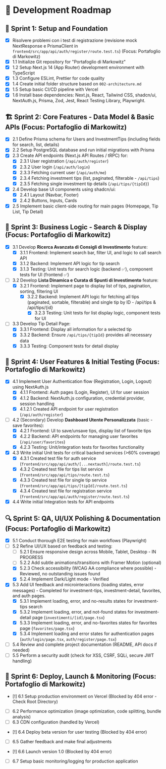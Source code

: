 # 📝 Development Roadmap

## 🎯 Sprint 1: Setup and Foundation
- [x] Risolvere problemi con i test di registrazione (revisione mock NextResponse e PrismaClient in `frontend/src/app/api/auth/register/route.test.ts`) (Focus: Portafoglio di Markowitz)
- [x] 1.1 Initialize Git repository for "Portafoglio di Markowitz"
- [x] 1.2 Setup Next.js 14 (App Router) development environment with TypeScript
- [x] 1.3 Configure ESLint, Prettier for code quality
- [x] 1.4 Create initial folder structure based on `002-architecture.md`
- [x] 1.5 Setup basic CI/CD pipeline with Vercel
- [x] 1.6 Install base dependencies: Next.js, React, Tailwind CSS, shadcn/ui, NextAuth.js, Prisma, Zod, Jest, React Testing Library, Playwright.

## 🏗️ Sprint 2: Core Features - Data Model & Basic APIs (Focus: Portafoglio di Markowitz)
- [x] 2.1 Define Prisma schema for Users and InvestmentTips (including fields for search, list, details)
- [x] 2.2 Setup PostgreSQL database and run initial migrations with Prisma
- [x] 2.3 Create API endpoints (Next.js API Routes / tRPC) for:
    - [x] 2.3.1 User registration (`/api/auth/register`)
    - [x] 2.3.2 User login (`/api/auth/login`)
    - [x] 2.3.3 Fetching current user (`/api/auth/me`)
    - [x] 2.3.4 Fetching investment tips (list, paginated, filterable - `/api/tips`)
    - [x] 2.3.5 Fetching single investment tip details (`/api/tips/{tipId}`)
- [x] 2.4 Develop base UI components using shadcn/ui:
    - [x] 2.4.1 Layout (Navbar, Footer)
    - [x] 2.4.2 Buttons, Inputs, Cards
- [x] 2.5 Implement basic client-side routing for main pages (Homepage, Tip List, Tip Detail)

## 🔄 Sprint 3: Business Logic - Search & Display (Focus: Portafoglio di Markowitz)
- [x] 3.1 Develop **Ricerca Avanzata di Consigli di Investimento** feature:
  - [x] 3.1.1 Frontend: Implement search bar, filter UI, and logic to call search API
  - [x] 3.1.2 Backend: Implement API logic for tip search
  - [x] 3.1.3 Testing: Unit tests for search logic (backend ✅), component tests for UI (frontend ✅)
- [ ] 3.2 Develop **Lista Dinamica e Curata di Spunti di Investimento** feature:
  - [x] 3.2.1 Frontend: Implement page to display list of tips, pagination, sorting, filtering UI
    - [x] 3.2.2 Backend: Implement API logic for fetching all tips (paginated, sortable, filterable) and single tip by ID - /api/tips & /api/tips/{id}
      - [x] 3.2.3 Testing: Unit tests for list display logic, component tests for UI
- [ ] 3.3 Develop Tip Detail Page:
    - [x] 3.3.1 Frontend: Display all information for a selected tip
     - [x] 3.3.2 Backend: Ensure `/api/tips/{tipId}` provides all necessary data
     - [x] 3.3.3 Testing: Component tests for detail display

## 🌟 Sprint 4: User Features & Initial Testing (Focus: Portafoglio di Markowitz)
- [x] 4.1 Implement User Authentication flow (Registration, Login, Logout) using NextAuth.js
  - [x] 4.1.1 Frontend: Auth pages (Login, Register), UI for user session
  - [x] 4.1.2 Backend: NextAuth.js configuration, credential provider, session handling
  - [x] 4.1.2.1 Created API endpoint for user registration (`/api/auth/register`)
- [ ] 4.2 (Secondary) Develop **Dashboard Utente Personalizzata** (basic - save favorites):
  - [x] 4.2.1 Frontend: UI to save/unsave tips, display list of favorite tips
  - [x] 4.2.2 Backend: API endpoints for managing user favorites (`/api/user/favorites`)
  - [x] 4.2.3 Testing: Unit/integration tests for favorites functionality
- [x] 4.3 Write initial Unit tests for critical backend services (>60% coverage)
  - [x] 4.3.1 Created test file for auth service (`frontend/src/app/api/auth/[...nextauth]/route.test.ts`)
  - [x] 4.3.2 Created test file for tips list service (`frontend/src/app/api/tips/route.test.ts`)
  - [x] 4.3.3 Created test file for single tip service (`frontend/src/app/api/tips/[tipId]/route.test.ts`)
  - [x] 4.3.4 Created test file for registration service (`frontend/src/app/api/auth/register/route.test.ts`)
- [x] 4.4 Write initial Integration tests for API endpoints

## 🔍 Sprint 5: QA, UI/UX Polishing & Documentation (Focus: Portafoglio di Markowitz)
- [x] 5.1 Conduct thorough E2E testing for main workflows (Playwright)
- [ ] 5.2 Refine UI/UX based on feedback and testing:
    - [ ] 5.2.1 Ensure responsive design across Mobile, Tablet, Desktop - IN PROGRESS
    - [ ] 5.2.2 Add subtle animations/transitions with Framer Motion (optional)
    - [x] 5.2.3 Check accessibility (WCAG AA compliance where possible) - Reviewed, no outstanding issues found
    - [x] 5.2.4 Implement Dark/Light mode - Verified
- [x] 5.3 Add UI feedback and microinteractions (loading states, error messages) - Completed for investment-tips, investment-detail, favorites, and auth pages.
  - [x] 5.3.1 Implement loading, error, and no-results states for investment-tips search
  - [x] 5.3.2 Implement loading, error, and not-found states for investment-detail page (`investimenti/[id]/page.tsx`)
  - [x] 5.3.3 Implement loading, error, and no-favorites states for favorites page (`favorites/page.tsx`)
  - [x] 5.3.4 Implement loading and error states for authentication pages (`auth/login/page.tsx`, `auth/register/page.tsx`)
- [ ] 5.4 Review and complete project documentation (README, API docs if needed)
- [ ] 5.5 Perform a security audit (check for XSS, CSRF, SQLi, secure JWT handling)

## 🚀 Sprint 6: Deploy, Launch & Monitoring (Focus: Portafoglio di Markowitz)
- [!] 6.1 Setup production environment on Vercel (Blocked by 404 error - Check Root Directory)
- [ ] 6.2 Performance optimization (image optimization, code splitting, bundle analysis)
- [ ] 6.3 CDN configuration (handled by Vercel)
- [!] 6.4 Deploy beta version for user testing (Blocked by 404 error)
- [ ] 6.5 Gather feedback and make final adjustments
- [!] 6.6 Launch version 1.0 (Blocked by 404 error)
- [ ] 6.7 Setup basic monitoring/logging for production application